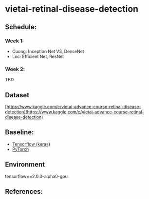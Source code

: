 # vietai-retinal-disease-detection

## Schedule:
### Week 1:
- Cuong: Inception Net V3, DenseNet
- Loc: Efficient Net, ResNet

### Week 2:
TBD

## Dataset
[https://www.kaggle.com/c/vietai-advance-course-retinal-disease-detection](https://www.kaggle.com/c/vietai-advance-course-retinal-disease-detection)

## Baseline:
- [Tensorflow (keras)](https://colab.research.google.com/drive/1omLn5BQqCQkpsDaEEIXRXD6FVBuUMNla?fbclid=IwAR3p5N3FbYWeh7-mRT5cgPa41z9MVcw1YDdy6Z079KGOy6gIbNKLnoQo0V8)
- [PyTorch](https://colab.research.google.com/drive/1thXPADa-VBtU3kHaO7EEJbTnmHju1vgu?fbclid=IwAR0hyEzbCOV_4oscR9aCj3rZMpV_yCpAImaV-c8199LFvQiL3PGycOy9Mz0)

## Environment
tensorflow==2.0.0-alpha0-gpu

## References:
